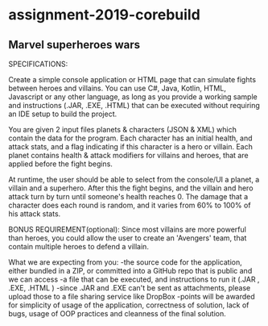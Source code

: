 # assignment-2019-corebuild

Marvel superheroes wars
-----------------------
SPECIFICATIONS:

Create a simple console application or HTML page that can simulate fights between heroes and villains.
You can use C#, Java, Kotlin, HTML, Javascript or any other language, as long as you provide a working sample and instructions (.JAR, .EXE, .HTML) that can be executed
without requiring an IDE setup to build the project.

You are given 2 input files planets & characters (JSON & XML) which contain the data for the program.
Each character has an initial health, and attack stats, and a flag indicating if this character is a hero or villain.
Each planet contains health & attack modifiers for villains and heroes, that are applied before the fight begins.

At runtime, the user should be able to select from the console/UI a planet, a villain and a superhero.
After this the fight begins, and the villain and hero attack turn by turn until someone's health reaches 0.
The damage that a character does each round is random, and it varies from 60% to 100% of his attack stats.

BONUS REQUIREMENT(optional):
Since most villains are more powerful than heroes, you could allow the user to create an 'Avengers' team, that contain multiple heroes to defend a villain.



What we are expecting from you:
-the source code for the application, either bundled in a ZIP, or committed into a GitHub repo that is public and we can access
-a file that can be executed, and instructions to run it (.JAR , .EXE, .HTML )
-since .JAR and .EXE can't be sent as attachments, please upload those to a file sharing service like DropBox
-points will be awarded for simplicity of usage of the application, correctness of solution, lack of bugs, usage of OOP practices and cleanness of the final solution.
